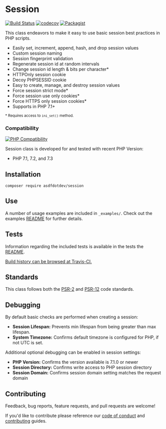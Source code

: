 # Session

[![Build Status](https://travis-ci.org/asdfdotdev/session.svg?branch=master)](https://travis-ci.org/asdfdotdev/session) [![codecov](https://codecov.io/gh/asdfdotdev/session/branch/master/graph/badge.svg)](https://codecov.io/gh/asdfdotdev/session) [![Packagist](https://img.shields.io/packagist/dm/asdfdotdev/session)](https://packagist.org/packages/asdfdotdev/session)

This class endeavors to make it easy to use basic session best practices in PHP scripts.

* Easily set, increment, append, hash, and drop session values 
* Custom session naming
* Session fingerprint validation
* Regenerate session id at random intervals
* Change session id length & bits per character*
* HTTPOnly session cookie
* Decoy PHPSESSID cookie
* Easy to create, manage, and destroy session values
* Force session strict mode*
* Force session use only cookies*
* Force HTTPS only session cookies*
* Supports in PHP 7.1+

<sup>\* Requires access to `ini_set()` method.</sup>

### Compatibility

[![PHP Compatibility](https://img.shields.io/badge/PHP-7.1_to_7.3-%238892BF.svg?logo=php)](https://php.net/)

Session class is developed for and tested with recent PHP Version:

- PHP 7.1, 7.2, and 7.3


## Installation

```
composer require asdfdotdev/session
```

## Use

A number of usage examples are included in `_examples/`. Check out the examples [README](./_examples/README.md) for further details.

## Tests

Information regarding the included tests is available in the tests the [README](./_test#readme).

[Build history can be browsed at Travis-CI.](https://travis-ci.org/asdfdotdev/session)

## Standards

This class follows both the [PSR-2](https://www.php-fig.org/psr/psr-2/) and [PSR-12](https://www.php-fig.org/psr/psr-12/) code standards.

## Debugging

By default basic checks are performed when creating a session:

- **Session Lifespan:** Prevents min lifespan from being greater than max lifespan.
- **System Timezone:** Confirms default timezone is configured for PHP, if not UTC is set. 

Additional optional debugging can be enabled in session settings:

- **PHP Version:** Confirms the version available is 7.1.0 or newer
- **Session Directory:** Confirms write access to PHP session directory
- **Session Domain:** Confirms session domain setting matches the request domain

## Contributing

Feedback, bug reports, feature requests, and pull requests are welcome!

If you'd like to contribute please reference our [code of conduct](./.github/CODE_OF_CONDUCT.md) and [contributing](./.github/CONTRIBUTING.md) guides.

